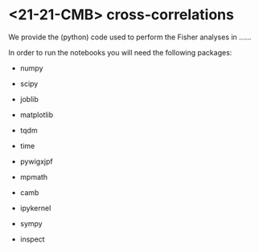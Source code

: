 # <21-21-CMB> cross-correlations
We provide the (python) code used to perform the Fisher analyses in ......

In order to run the notebooks you will need the following packages:

- numpy

- scipy
  
- joblib
  
- matplotlib
  
- tqdm

- time

- pywigxjpf

- mpmath

- camb

- ipykernel

- sympy

- inspect



